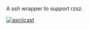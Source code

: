 A ssh wrapper to support rzsz.

[![asciicast](https://asciinema.org/a/478618.svg)](https://asciinema.org/a/478618)

